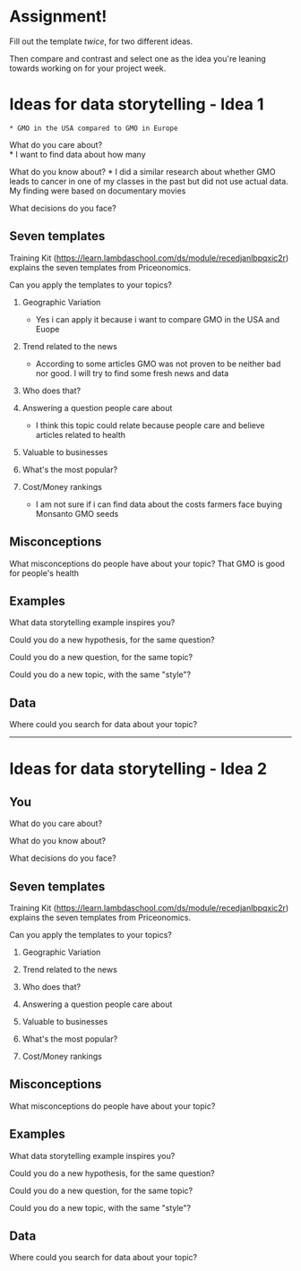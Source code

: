# Assignment!

Fill out the template *twice*, for two different ideas.

Then compare and contrast and select one as the idea you're leaning towards
working on for your project week.


# Ideas for data storytelling - Idea 1

    * GMO in the USA compared to GMO in Europe


What do you care about?  
    * I want to find data about how many 

What do you know about?
    * I did a similar research about whether GMO leads to cancer in one of my classes in the past but did not use actual data. My finding were based on documentary movies 

What decisions do you face?


## Seven templates

Training Kit (https://learn.lambdaschool.com/ds/module/recedjanlbpqxic2r) explains the seven templates from Priceonomics.

Can you apply the templates to your topics? 

1. Geographic Variation
    * Yes i can apply it because i want to compare GMO in the USA and Euope

2. Trend related to the news
    * According to some articles GMO was not proven to be neither bad nor good. I will try to find some fresh news and data

3. Who does that?


4. Answering a question people care about
    * I think this topic could relate because people care and believe articles related to health 

5. Valuable to businesses


6. What's the most popular?


7. Cost/Money rankings
     * I am not sure if i can find data about the costs farmers face buying Monsanto GMO seeds 

## Misconceptions

What misconceptions do people have about your topic?
That GMO is good for people's health

## Examples

What data storytelling example inspires you?


Could you do a new hypothesis, for the same question?


Could you do a new question, for the same topic?


Could you do a new topic, with the same "style"?


## Data

Where could you search for data about your topic?

---

# Ideas for data storytelling - Idea 2

## You

What do you care about?


What do you know about?


What decisions do you face?


## Seven templates

Training Kit (https://learn.lambdaschool.com/ds/module/recedjanlbpqxic2r) explains the seven templates from Priceonomics.

Can you apply the templates to your topics? 

1. Geographic Variation


2. Trend related to the news


3. Who does that?


4. Answering a question people care about


5. Valuable to businesses


6. What's the most popular?


7. Cost/Money rankings


## Misconceptions

What misconceptions do people have about your topic?


## Examples

What data storytelling example inspires you?


Could you do a new hypothesis, for the same question?


Could you do a new question, for the same topic?


Could you do a new topic, with the same "style"?


## Data

Where could you search for data about your topic?
